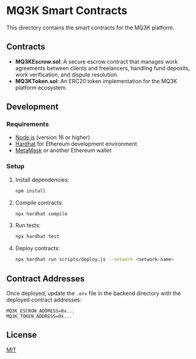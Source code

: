# MQ3K Smart Contracts

This directory contains the smart contracts for the MQ3K platform.

## Contracts

- **MQ3KEscrow.sol**: A secure escrow contract that manages work agreements between clients and freelancers, handling fund deposits, work verification, and dispute resolution.
- **MQ3KToken.sol**: An ERC20 token implementation for the MQ3K platform ecosystem.

## Development

### Requirements

- [Node.js](https://nodejs.org/) (version 16 or higher)
- [Hardhat](https://hardhat.org/) for Ethereum development environment
- [MetaMask](https://metamask.io/) or another Ethereum wallet

### Setup

1. Install dependencies:
   ```bash
   npm install
   ```

2. Compile contracts:
   ```bash
   npx hardhat compile
   ```

3. Run tests:
   ```bash
   npx hardhat test
   ```

4. Deploy contracts:
   ```bash
   npx hardhat run scripts/deploy.js --network <network-name>
   ```

## Contract Addresses

Once deployed, update the `.env` file in the backend directory with the deployed contract addresses:

```
MQ3K_ESCROW_ADDRESS=0x...
MQ3K_TOKEN_ADDRESS=0x...
```

## License

[MIT](LICENSE) 